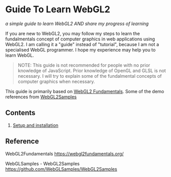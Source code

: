 # Guide To Learn WebGL2

_a simple guide to learn WebGL2 AND share my progress of learning_

If you are new to WebGL2, you may follow my steps to learn the fundalmentals concept of computer graphics in web applications using WebGL2. I am calling it a "guide" instead of "tutorial", because I am not a specialised WebGL programmer. I hope my experience may help you to learn WebGL.  

> NOTE: This guide is not recommended for people with no prior knowledge of JavaScript.
> Prior knowledge of OpenGL and GLSL is not necessary. I will try to explain some of the fundalmental concepts of computer graphics when necessary.

This guide is primarily based on [WebGL2 Fundamentals](https://webgl2fundamentals.org/).
Some of the demo references from [WebGL2Samples](https://github.com/WebGLSamples/WebGL2Samples)

## Contents

1. [Setup and installation](./doc/01_SetupAndInstallation.md)


## Reference
WebGL2Fundamentals
https://webgl2fundamentals.org/

WebGLSamples - WebGL2Samples
https://github.com/WebGLSamples/WebGL2Samples

